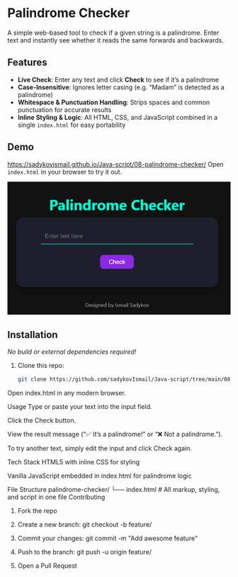 # Palindrome Checker

A simple web-based tool to check if a given string is a palindrome. Enter text and instantly see whether it reads the same forwards and backwards.

## Features

- **Live Check**: Enter any text and click **Check** to see if it’s a palindrome  
- **Case-Insensitive**: Ignores letter casing (e.g. “Madam” is detected as a palindrome)  
- **Whitespace & Punctuation Handling**: Strips spaces and common punctuation for accurate results  
- **Inline Styling & Logic**: All HTML, CSS, and JavaScript combined in a single `index.html` for easy portability  

## Demo
https://sadykovismail.github.io/Java-script/08-palindrome-checker/
Open `index.html` in your browser to try it out.

![Screenshot of the Palindrome Checker](./screenshot.png)

## Installation

_No build or external dependencies required!_

1. Clone this repo:  
   ```bash
   git clone https://github.com/sadykovIsmail/Java-script/tree/main/08-palindrome-checker
Open index.html in any modern browser.

Usage
Type or paste your text into the input field.

Click the Check button.

View the result message (“✅ It’s a palindrome!” or “❌ Not a palindrome.”).

To try another text, simply edit the input and click Check again.

Tech Stack
HTML5 with inline CSS for styling

Vanilla JavaScript embedded in index.html for palindrome logic

File Structure
palindrome-checker/
└── index.html    # All markup, styling, and script in one file
Contributing
1) Fork the repo

2) Create a new branch:
git checkout -b feature/<your-branch-name>

3) Commit your changes:
git commit -m "Add awesome feature"

4) Push to the branch:
git push -u origin feature/<your-branch-name>

5) Open a Pull Request
